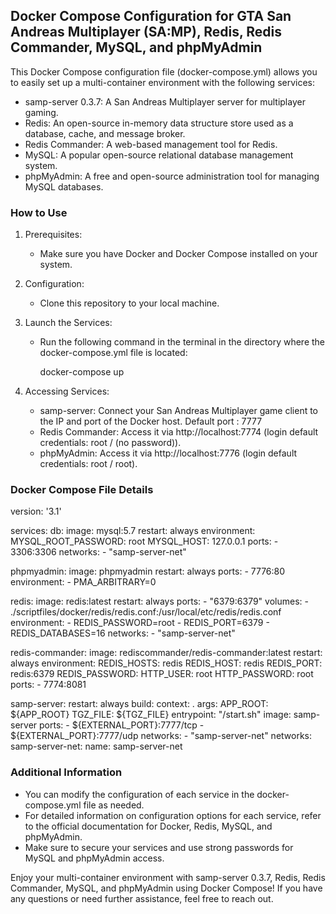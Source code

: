 ## Docker Compose Configuration for  GTA San Andreas Multiplayer (SA:MP), Redis, Redis Commander, MySQL, and phpMyAdmin

This Docker Compose configuration file (docker-compose.yml) allows you to easily set up a multi-container environment with the following services:

- samp-server 0.3.7: A San Andreas Multiplayer server for multiplayer gaming.
- Redis: An open-source in-memory data structure store used as a database, cache, and message broker.
- Redis Commander: A web-based management tool for Redis.
- MySQL: A popular open-source relational database management system.
- phpMyAdmin: A free and open-source administration tool for managing MySQL databases.

### How to Use

1. Prerequisites:
   - Make sure you have Docker and Docker Compose installed on your system.

2. Configuration:
   - Clone this repository to your local machine.

3. Launch the Services:
   - Run the following command in the terminal in the directory where the docker-compose.yml file is located:
     
     docker-compose up
     

4. Accessing Services:
   - samp-server: Connect your San Andreas Multiplayer game client to the IP and port of the Docker host. Default port : 7777
   - Redis Commander: Access it via http://localhost:7774 (login default credentials: root / (no password)).
   - phpMyAdmin: Access it via http://localhost:7776 (login default credentials: root / root).
   
### Docker Compose File Details

version: '3.1'

services:
  db:
    image: mysql:5.7
    restart: always
    environment:
      MYSQL_ROOT_PASSWORD: root
      MYSQL_HOST: 127.0.0.1
    ports:
      - 3306:3306
    networks:
      - "samp-server-net"

  phpmyadmin:
    image: phpmyadmin
    restart: always
    ports:
      - 7776:80
    environment:
      - PMA_ARBITRARY=0

  redis:
    image: redis:latest
    restart: always
    ports:
      - "6379:6379"
    volumes:
      - ./scriptfiles/docker/redis/redis.conf:/usr/local/etc/redis/redis.conf
    environment:
      - REDIS_PASSWORD=root
      - REDIS_PORT=6379
      - REDIS_DATABASES=16
    networks:
      - "samp-server-net"

  redis-commander:
    image: rediscommander/redis-commander:latest
    restart: always
    environment:
      REDIS_HOSTS: redis
      REDIS_HOST: redis
      REDIS_PORT: redis:6379
      REDIS_PASSWORD: 
      HTTP_USER: root
      HTTP_PASSWORD: root
    ports:
      - 7774:8081

  samp-server:
    restart: always
    build:
      context: .
      args:
        APP_ROOT: ${APP_ROOT}
        TGZ_FILE: ${TGZ_FILE}
    entrypoint: "/start.sh"
    image: samp-server
    ports:
      - ${EXTERNAL_PORT}:7777/tcp
      - ${EXTERNAL_PORT}:7777/udp
    networks:
      - "samp-server-net"
networks:
  samp-server-net:
    name: samp-server-net


### Additional Information

- You can modify the configuration of each service in the docker-compose.yml file as needed.
- For detailed information on configuration options for each service, refer to the official documentation for Docker, Redis, MySQL, and phpMyAdmin.
- Make sure to secure your services and use strong passwords for MySQL and phpMyAdmin access.

Enjoy your multi-container environment with samp-server 0.3.7, Redis, Redis Commander, MySQL, and phpMyAdmin using Docker Compose! If you have any questions or need further assistance, feel free to reach out.
